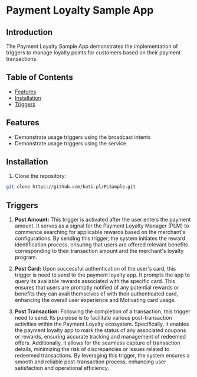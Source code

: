 # Payment Loyalty Sample App

## Introduction

The Payment Loyalty Sample App demonstrates the implementation of triggers to manage loyalty points
for customers based on their payment transactions.

## Table of Contents

- [Features](#features)
- [Installation](#installation)
- [Triggers](#triggers)

## Features

- Demonstrate usage triggers using the broadcast intents
- Demonstrate usage triggers using the service

## Installation

1. Clone the repository:

```sh 
git clone https://github.com/koti-pl/PLSample.git
```

## Triggers

1. **Post Amount:** This trigger is activated after the user enters the payment amount. It serves as
   a signal for the Payment Loyalty Manager (PLM) to commence searching for applicable rewards based
   on the merchant's configurations. By sending this trigger, the system initiates the reward
   identification process, ensuring that users are offered relevant benefits corresponding to their
   transaction amount and the merchant's loyalty program.

2. **Post Card:** Upon successful authentication of the user's card, this trigger is need to send to the
   payment loyalty app. It prompts the app to query its available rewards associated with the
   specific card. This ensures that users are promptly notified of any potential rewards or benefits
   they can avail themselves of with their authenticated card, enhancing the overall user experience
   and Motivating card usage.

3. **Post Transaction:** Following the completion of a transaction, this trigger need to send. Its
   purpose is to facilitate various post-transaction activities within the Payment Loyalty ecosystem.
   Specifically, it enables the payment loyalty app to mark the status of any associated coupons or
   rewards, ensuring accurate tracking and management of redeemed offers. Additionally, it allows
   for the seamless capture of transaction details, minimizing the risk of discrepancies or issues
   related to redeemed transactions. By leveraging this trigger, the system ensures a smooth and
   reliable post-transaction process, enhancing user satisfaction and operational efficiency.    



